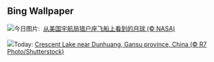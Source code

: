 ## Bing Wallpaper
![](https://www.bing.com/th?id=OHR.MoonDayArtemis_ZH-CN8743374853_UHD.jpg&w=1000)今日图片: &nbsp;[从美国宇航局猎户座飞船上看到的月球 (© NASA)](https://www.bing.com/th?id=OHR.MoonDayArtemis_ZH-CN8743374853_UHD.jpg)
<br><br/>
![](https://www.bing.com/th?id=OHR.CrescentLake_EN-US1005101872_UHD.jpg&w=1000)Today: [Crescent Lake near Dunhuang, Gansu province, China (© R7 Photo/Shutterstock)](https://www.bing.com/th?id=OHR.CrescentLake_EN-US1005101872_UHD.jpg)
<br><br/>
